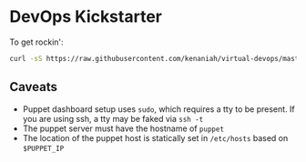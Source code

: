 DevOps Kickstarter
====================
To get rockin':

```bash
curl -sS https://raw.githubusercontent.com/kenaniah/virtual-devops/master/perform-setup.sh | bash
```

Caveats
----------------------

 * Puppet dashboard setup uses `sudo`, which requires a tty to be present. If you are using ssh, a tty may be faked via `ssh -t`
 * The puppet server must have the hostname of `puppet`
 * The location of the puppet host is statically set in `/etc/hosts` based on `$PUPPET_IP`

